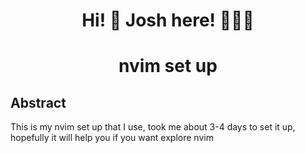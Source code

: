 <h1 align="center">
Hi! 👋  Josh here! 🙋🏽‍♂️
</h1>

<h1 align="center">
nvim set up

## Abstract

This is my nvim set up that I use, took me about 3-4 days to set it up, hopefully it will help you if you want explore nvim
